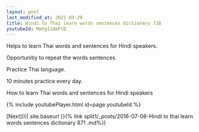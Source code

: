 ```yaml
---
layout: post
last_modified_at: 2021-03-29
title: Hindi to Thai learn words sentences dictionary 728 
youtubeId: MmYg11dmFCQ
---
```

 
 
Helps to learn Thai words and sentences for Hindi speakers.

Opportunitiy to repeat the words sentences. 

Practice Thai language. 
 
10 minutes practice every day. 
 
How to learn Thai words and sentences for Hindi speakers 
 
{% include youtubePlayer.html id=page.youtubeId %}
 
 
[Next]({{ site.baseurl }}{% link  split1/_posts/2016-07-08-Hindi to thai learn words sentences dictionary 871 .md%})
 
